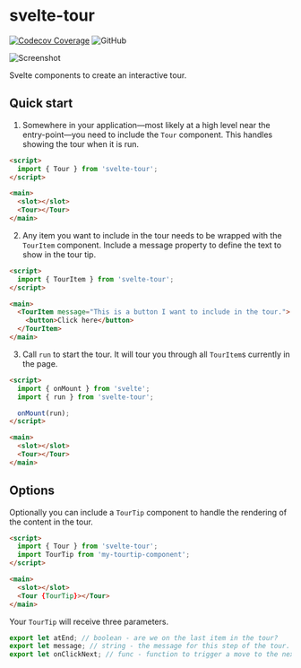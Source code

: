 # svelte-tour

[![Codecov Coverage](https://img.shields.io/codecov/c/github/nickheal/svelte-tour/master.svg?style=flat)](https://codecov.io/gh/nickheal/svelte-tour/)
![GitHub](https://img.shields.io/github/license/nickheal/svelte-tour)

![Screenshot](https://github.com/nickheal/svelte-tour/blob/master/docs/demo.gif?raw=true)

Svelte components to create an interactive tour.

## Quick start

1. Somewhere in your application—most likely at a high level near the entry-point—you need to include the `Tour` component. This handles showing the tour when it is run.
```HTML
<script>
  import { Tour } from 'svelte-tour';
</script>

<main>
  <slot></slot>
  <Tour></Tour>
</main>
```

2. Any item you want to include in the tour needs to be wrapped with the `TourItem` component. Include a message property to define the text to show in the tour tip.
```HTML
<script>
  import { TourItem } from 'svelte-tour';
</script>

<main>
  <TourItem message="This is a button I want to include in the tour.">
    <button>Click here</button>
  </TourItem>
</main>
```

3. Call `run` to start the tour. It will tour you through all `TourItem`s currently in the page.
```HTML
<script>
  import { onMount } from 'svelte';
  import { run } from 'svelte-tour';

  onMount(run);
</script>

<main>
  <slot></slot>
  <Tour></Tour>
</main>
```

## Options

Optionally you can include a `TourTip` component to handle the rendering of the content in the tour.
```HTML
<script>
  import { Tour } from 'svelte-tour';
  import TourTip from 'my-tourtip-component';
</script>

<main>
  <slot></slot>
  <Tour {TourTip}></Tour>
</main>
```

Your `TourTip` will receive three parameters.
```javascript
export let atEnd; // boolean - are we on the last item in the tour?
export let message; // string - the message for this step of the tour.
export let onClickNext; // func - function to trigger a move to the next step.
```
